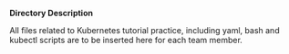 **Directory Description**

All files related to Kubernetes tutorial practice, including yaml, bash and kubectl scripts are to be inserted here for each team member.


